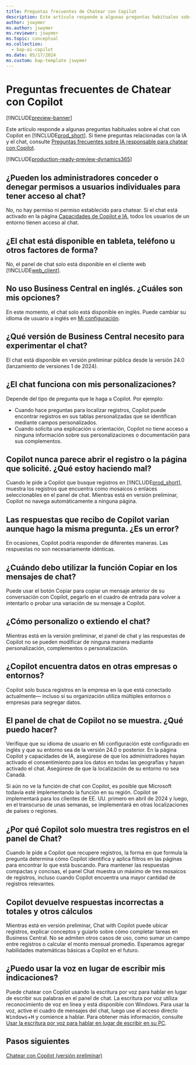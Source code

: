 ```yaml
---
title: Preguntas frecuentes de Chatear con Copilot
description: Este artículo responde a algunas preguntas habituales sobre el chat con Copilot en Business Central.
author: jswymer
ms.author: jswymer
ms.reviewer: jswymer
ms.topic: conceptual
ms.collection:
  - bap-ai-copilot
ms.date: 05/17/2024
ms.custom: bap-template jswymer
---
```

# <a name="chat-with-copilot-faq"></a>Preguntas frecuentes de Chatear con Copilot

[!INCLUDE[preview-banner](includes/preview-banner.md)]

Este artículo responde a algunas preguntas habituales sobre el chat con Copilot en [!INCLUDE[prod_short](includes/prod_short.md)]. Si tiene preguntas relacionadas con la IA y el chat, consulte [Preguntas frecuentes sobre IA responsable para chatear con Copilot](faqs-chat-with-copilot.md).

[!INCLUDE[production-ready-preview-dynamics365](includes/production-ready-preview-dynamics365.md)]

## <a name="can-admins-grant-or-deny-permission-to-individual-users-to-get-access-to-chat"></a>¿Pueden los administradores conceder o denegar permisos a usuarios individuales para tener acceso al chat?

No, no hay permiso ni permiso establecido para chatear. Si el chat está activado en la página [Capacidades de Copilot e IA](enable-ai.md), todos los usuarios de un entorno tienen acceso al chat.
 
## <a name="is-chat-available-on-tablet-phone-or-other-form-factors"></a>¿El chat está disponible en tableta, teléfono u otros factores de forma?

No, el panel de chat solo está disponible en el cliente web [!INCLUDE[web_client](includes/web_client.md)].

## <a name="i-dont-use-business-central-in-english-what-are-my-options"></a>No uso Business Central en inglés. ¿Cuáles son mis opciones?

En este momento, el chat solo está disponible en inglés. Puede cambiar su idioma de usuario a inglés en [Mi configuración](ui-change-basic-settings.md#language).

## <a name="what-version-of-business-central-do-i-need-for-chat"></a>¿Qué versión de Business Central necesito para experimentar el chat?

El chat está disponible en versión preliminar pública desde la versión 24.0 (lanzamiento de versiones 1 de 2024).

## <a name="does-chat-work-with-my-customizations"></a>¿El chat funciona con mis personalizaciones?

Depende del tipo de pregunta que le haga a Copilot. Por ejemplo:

- Cuando hace preguntas para localizar registros, Copilot puede encontrar registros en sus tablas personalizadas que se identifican mediante campos personalizados.
- Cuando solicita una explicación u orientación, Copilot no tiene acceso a ninguna información sobre sus personalizaciones o documentación para sus complementos.

## <a name="how-do-i-open-a-record-or-page-with-chat"></a>Copilot nunca parece abrir el registro o la página que solicité. ¿Qué estoy haciendo mal?

Cuando le pide a Copilot que busque registros en [!INCLUDE[prod_short](includes/prod_short.md)], muestra los registros que encuentra como mosaicos o enlaces seleccionables en el panel de chat. Mientras está en versión preliminar, Copilot no navega automáticamente a ninguna página.

## <a name="why-do-i-get-different-answers-from-copilot-for-the-same-question"></a>Las respuestas que recibo de Copilot varían aunque hago la misma pregunta. ¿Es un error?

En ocasiones, Copilot podría responder de diferentes maneras. Las respuestas no son necesariamente idénticas.

## <a name="how-do-i-use-the-copy-function-on-chat-messages"></a>¿Cuándo debo utilizar la función Copiar en los mensajes de chat?

Puede usar el botón Copiar para copiar un mensaje anterior de su conversación con Copilot, pegarlo en el cuadro de entrada para volver a intentarlo o probar una variación de su mensaje a Copilot.

## <a name="can-i-customize-or-extend-chat"></a>¿Cómo personalizo o extiendo el chat?

Mientras está en la versión preliminar, el panel de chat y las respuestas de Copilot no se pueden modificar de ninguna manera mediante personalización, complementos o personalización.

## <a name="does-copilot-search-for-data-in-other-companies-or-environments"></a>¿Copilot encuentra datos en otras empresas o entornos?

Copilot solo busca registros en la empresa en la que está conectado actualmente&mdash; incluso si su organización utiliza múltiples entornos o empresas para segregar datos.

## <a name="what-can-i-do-if-the-chat-pane-doesnt-show"></a>El panel de chat de Copilot no se muestra. ¿Qué puedo hacer?

Verifique que su idioma de usuario en Mi configuración esté configurado en inglés y que su entorno sea de la versión 24.0 o posterior. En la página Copilot y capacidades de IA, asegúrese de que los administradores hayan activado el consentimiento para los datos en todas las geografías y hayan activado el chat. Asegúrese de que la localización de su entorno no sea Canadá.

Si aún no ve la función de chat con Copilot, es posible que Microsoft todavía esté implementando la función en su región. Copilot se implementará para los clientes de EE. UU. primero en abril de 2024 y luego, en el transcurso de unas semanas, se implementará en otras localizaciones de países o regiones.

## <a name="why-does-copilot-only-show-three-records-in-the-chat-pane"></a>¿Por qué Copilot solo muestra tres registros en el panel de Chat?

Cuando le pide a Copilot que recupere registros, la forma en que formula la pregunta determina cómo Copilot identifica y aplica filtros en las páginas para encontrar lo que está buscando. Para mantener las respuestas compactas y concisas, el panel Chat muestra un máximo de tres mosaicos de registros, incluso cuando Copilot encuentra una mayor cantidad de registros relevantes.

## <a name="why-does-copilot-give-incorrect-answers-to-calculations"></a>Copilot devuelve respuestas incorrectas a totales y otros cálculos

Mientras está en versión preliminar, Chat with Copilot puede ubicar registros, explicar conceptos y guiarlo sobre cómo completar tareas en Business Central. No se admiten otros casos de uso, como sumar un campo entre registros o calcular el monto mensual promedio. Esperamos agregar habilidades matemáticas básicas a Copilot en el futuro.

## <a name="can-i-use-speech-instead-of-typing-my-prompts"></a>¿Puedo usar la voz en lugar de escribir mis indicaciones?

Puede chatear con Copilot usando la escritura por voz para hablar en lugar de escribir sus palabras en el panel de chat. La escritura por voz utiliza reconocimiento de voz en línea y está disponible con Windows. Para usar la voz, active el cuadro de mensajes del chat, luego use el acceso directo <kbd>Windows</kbd>+<kbd>H</kbd> y comience a hablar. Para obtener más información, consulte [Usar la escritura por voz para hablar en lugar de escribir en su PC](https://support.microsoft.com/windows/use-voice-typing-to-talk-instead-of-type-on-your-pc-fec94565-c4bd-329d-e59a-af033fa5689f).

## <a name="next-steps"></a>Pasos siguientes

[Chatear con Copilot (versión preliminar)](chat-with-copilot.md)
